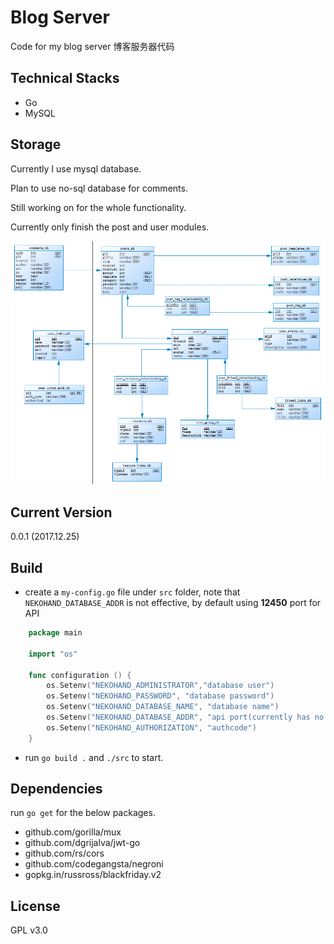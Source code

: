 # Blog Server

Code for my blog server
博客服务器代码

## Technical Stacks

- Go
- MySQL

## Storage

Currently I use mysql database.

Plan to use no-sql database for comments.

Still working on for the whole functionality.

Currently only finish the post and user modules.

![Storage](./concept/concept_20171113.png)

## Current Version

0.0.1 (2017.12.25)

## Build

- create a `my-config.go` file under `src` folder, note that `NEKOHAND_DATABASE_ADDR` is not effective, by default using **12450** port for API

```go
    package main
    
    import "os"
    
    func configuration () {
    	os.Setenv("NEKOHAND_ADMINISTRATOR","database user")
    	os.Setenv("NEKOHAND_PASSWORD", "database password")
    	os.Setenv("NEKOHAND_DATABASE_NAME", "database name")
    	os.Setenv("NEKOHAND_DATABASE_ADDR", "api port(currently has no effect)")
    	os.Setenv("NEKOHAND_AUTHORIZATION", "authcode")
    }
```
- run `go build .` and `./src` to start.

## Dependencies

run `go get` for the below packages.

- github.com/gorilla/mux
- github.com/dgrijalva/jwt-go
- github.com/rs/cors
- github.com/codegangsta/negroni
- gopkg.in/russross/blackfriday.v2
    
## License

GPL v3.0